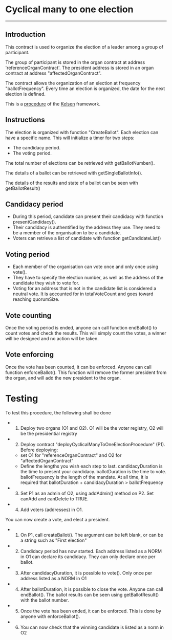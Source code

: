 # Cyclical many to one election
---
## Introduction
This contract is used to organize the election of a leader among a group of participant.

The group of participant is stored in the organ contract at address 'referenceOrganContract'. The president address is stored in an organ contract at address "affectedOrganContract".

The contract allows the organization of an election at frequency "ballotFrequency". Every time an election is organized, the date for the next election is defined.

This is a [procedure](02_00_standardProcedure.md) of the [Kelsen](00_Kelsen.md) framework.

## Instructions
The election is organized with function "CreateBallot". Each election can have a specific name. This will initialize a timer for two steps:
  * The candidacy period. 
  * The voting period. 

The total number of elections can be retrieved with getBallotNumber().

The details of a ballot can be retrieved with getSingleBallotInfo().

The details of the results and state of a ballot can be seen with getBallotResult()


## Candidacy period
* During this period, candidate can present their candidacy with function presentCandidacy(). 
* Their candidacy is authentified by the address they use. They need to be a member of the organisation to be a candidate.
* Voters can retrieve a list of candidate with function getCandidateList()

## Voting period
* Each member of the organisation can vote once and only once using vote(). 
* They have to specify the election number, as well as the address of the candidate they wish to vote for. 
* Voting for an address that is not in the candidate list is considered a neutral vote. It is accounted for in totalVoteCount and goes toward reaching quorumSize.

## Vote counting
Once the voting period is ended, anyone can call function endBallot() to count votes and check the results. This will simply count the votes, a winner will be designed and no action will be taken.

## Vote enforcing
Once the vote has been counted, it can be enforced. Anyone can call function enforceBallot(). This function will remove the former president from the organ, and will add the new president to the organ.

# Testing
To test this procedure, the following shall be done
* 1. Deploy two organs (O1 and O2). O1 will be the voter registry, O2 will be the presidential registry
* 2. Deploy contract "deployCyclicalManyToOneElectionProcedure" (P1). Before deploying: 
  * set O1 for "referenceOrganContract" and O2 for "affectedOrganContract"
  * Define the lengths you wish each step to last. candidacyDuration is the time to present your candidacy. ballotDuration is the time to vote. ballotFrequency is the length of the mandate. At all time, it is required that ballotDuration + candidacyDuration > ballotFrequency
* 3. Set P1 as an admin of O2, using addAdmin() method on P2. Set canAdd and canDelete to TRUE.
* 4. Add voters (addresses) in O1. 

You can now create a vote, and elect a president.

* 1. On P1, call createBallot(). The argument can be left blank, or can be a string such as "First election"
* 2. Candidacy period has now started. Each address listed as a NORM in O1 can declare its candidacy. They can only declare once per ballot. 
* 3. After candidacyDuration, it is possible to vote(). Only once per address listed as a NORM in O1
* 4. After ballotDuration, it is possible to close the vote. Anyone can call endBallot(). The ballot results can be seen using getBallotResult() with the ballot number.
* 5. Once the vote has been ended, it can be enforced. This is done by anyone with enforceBallot(). 
* 6. You can now check that the winning candidate is listed as a norm in O2






